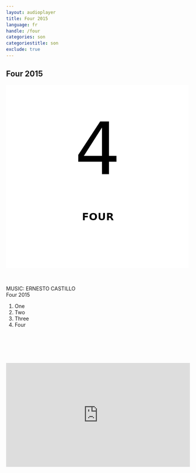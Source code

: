 ```yaml
---
layout: audioplayer
title: Four 2015
language: fr
handle: /four
categories: son
categoriestitle: son
exclude: true
---
```

## Four 2015  
<a href="/fr/four" title="Four 2015"><a rel="lightbox" data-lightbox="example-1" href="/images/four.jpg" title="Chromatonie Cover"><img src="/images/four.jpg" alt="Four Cover" class="img-left"></a></a>
  
<br />  

MUSIC: ERNESTO CASTILLO  
Four 2015  

1. One  
2. Two  
3. Three  
4. Four    
  
<br /><br /><br /><br />
  
<div style="position: relative; padding-top: 56.25%;"><iframe title="Ex Voto" width="100%" height="100%" src="https://stream.litera.tools/video-playlists/embed/cef23b6c-913f-451a-a91c-e35ebe47d971?warningTitle=0&amp;peertubeLink=0" frameborder="0" allowfullscreen="1" sandbox="allow-same-origin allow-scripts allow-popups" style="position: absolute; inset: 0px;"></iframe></div>
  
